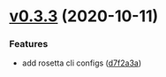 # [v0.3.3](https://github.com/nervosnetwork/ckb-rosetta-sdk/compare/v0.3.2...v0.3.3) (2020-10-11)


### Features

* add rosetta cli configs ([d7f2a3a](https://github.com/nervosnetwork/ckb-rosetta-sdk/commit/d7f2a3a))

